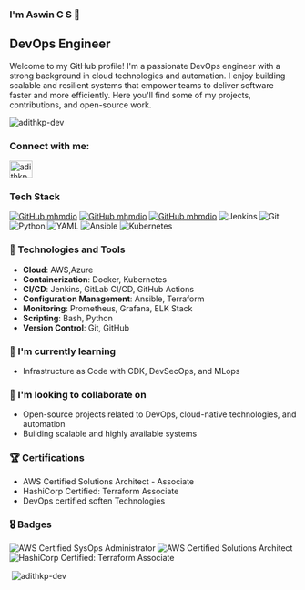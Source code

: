 ###  I'm  Aswin C S 👋

## DevOps Engineer 

Welcome to my GitHub profile! I'm a passionate DevOps engineer with a strong background in cloud technologies and automation. I enjoy building scalable and resilient systems that empower teams to deliver software faster and more efficiently. Here you'll find some of my projects, contributions, and open-source work.

<p align="left"> <img src="https://komarev.com/ghpvc/?username=adithkp-dev&label=Profile%20views&color=0e75b6&style=flat" alt="adithkp-dev" /> </p>
<h3 align="left">Connect with me:</h3>
<p align="left">
<a href="https://linkedin.com/in/adithkp" target="blank"><img align="center" src="https://raw.githubusercontent.com/rahuldkjain/github-profile-readme-generator/master/src/images/icons/Social/linked-in-alt.svg" alt="adithkp" height="30" width="40" /></a>
</p>

### Tech Stack
[![GitHub mhmdio](https://img.shields.io/badge/Amazon_AWS-FF9900?style=for-the-badge&logo=amazonaws&logoColor=white)](https://aws.amazon.com/)
[![GitHub mhmdio](https://img.shields.io/badge/Terraform-7B42BC?style=for-the-badge&logo=terraform&logoColor=white)](https://terraform.io)
[![GitHub mhmdio](https://img.shields.io/badge/Docker-2CA5E0?style=for-the-badge&logo=docker&logoColor=white)](https://docker.com/)
![Jenkins](https://img.shields.io/badge/jenkins-%232C5263.svg?style=for-the-badge&logo=jenkins&logoColor=white) 
![Git](https://img.shields.io/badge/git-%23F05033.svg?style=for-the-badge&logo=git&logoColor=white)
![Python](https://img.shields.io/badge/python-3670A0?style=for-the-badge&logo=python&logoColor=ffdd54)
![YAML](https://img.shields.io/badge/yaml-%23ffffff.svg?style=for-the-badge&logo=yaml&logoColor=151515)
 ![Ansible](https://img.shields.io/badge/ansible-%231A1918.svg?style=for-the-badge&logo=ansible&logoColor=white) 
 ![Kubernetes](https://img.shields.io/badge/kubernetes-%23326ce5.svg?style=for-the-badge&logo=kubernetes&logoColor=white)


### 🔧 Technologies and Tools

- **Cloud**: AWS,Azure
- **Containerization**: Docker, Kubernetes
- **CI/CD**: Jenkins, GitLab CI/CD, GitHub Actions
- **Configuration Management**: Ansible, Terraform
- **Monitoring**: Prometheus, Grafana, ELK Stack
- **Scripting**: Bash, Python
- **Version Control**: Git, GitHub

### 🌱 I'm currently learning

- Infrastructure as Code with CDK, DevSecOps, and MLops

### 👯 I'm looking to collaborate on

- Open-source projects related to DevOps, cloud-native technologies, and automation
- Building scalable and highly available systems

### 🏆 Certifications

- AWS Certified Solutions Architect - Associate
- HashiCorp Certified: Terraform Associate
- DevOps certified soften Technologies

### 🎖️ Badges

![AWS Certified SysOps Administrator](https://img.shields.io/badge/AWS%20Certified-SysOps%20Administrator-FF9900?style=for-the-badge)
![AWS Certified Solutions Architect](https://img.shields.io/badge/AWS%20Certified-Solutions%20Architect-FF9900?style=for-the-badge)
![HashiCorp Certified: Terraform Associate](https://img.shields.io/badge/HashiCorp%20Certified-Terraform%20Associate-486C8D?style=for-the-badge)

<p>&nbsp;<img align="center" src="https://github-readme-stats.vercel.app/api?username=adithkp-dev&show_icons=true&locale=en" alt="adithkp-dev" /></p>
